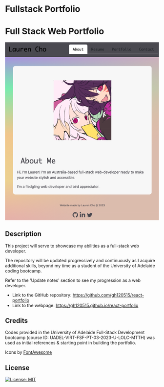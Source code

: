 # Fullstack Portfolio

# Full Stack Web Portfolio

![Screenshot of the portfolio landing page](public/images/portfolio.png)

## Description

This project will serve to showcase my abilities as a full-stack web developer.

The repository will be updated progressively and continuously as I acquire additional skills, beyond my time as a student of the University of Adelaide coding bootcamp.

Refer to the 'Update notes' section to see my progression as a web developer.

- Link to the GitHub repository: <https://github.com/gh120515/react-portfolio>
- Link to the webpage: <https://gh120515.github.io/react-portfolio>

<!-- ## Update notes

Last updated: May 2023
![Screenshot of Desktop view (as of Jul23)](assets/img/eventify.png)

- version July 2023: Added link to 'Eventify' project.

- version May 2023: Added link to 'Whiskers of Zen' project.

- version March 2023: Created the portfolio, to demonstrate and apply my current knowledge of HTML and CSS. -->


## Credits

Codes provided in the University of Adelaide Full-Stack Development bootcamp (course ID: UADEL-VIRT-FSF-PT-03-2023-U-LOLC-MTTH) was used as initial references & starting point in building the portfolio.

Icons by [FontAwesome](https://fontawesome.com/)

## License

[![License: MIT](https://img.shields.io/badge/License-MIT-yellow.svg)](https://opensource.org/licenses/MIT)


